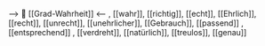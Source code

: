 --> 🧩 [[Grad-Wahrheit]] <--
, [[wahr]], [[richtig]], [[echt]], [[Ehrlich]], [[recht]], [[unrecht]], [[unehrlicher]], [[Gebrauch]], [[passend]]
, [[entsprechend]]
, [[verdreht]], [[natürlich]], [[treulos]], [[genau]]
